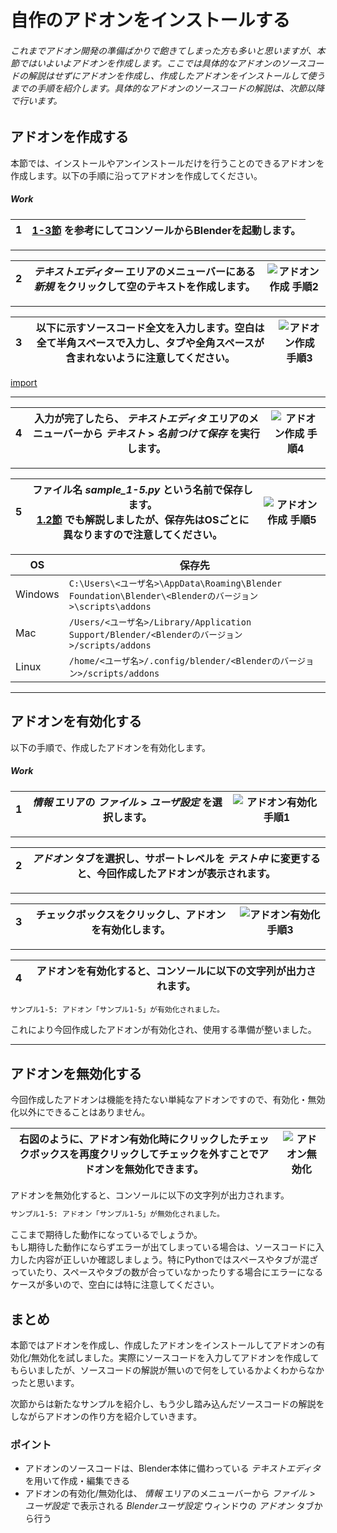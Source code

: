 <div id="sect_title_img_1_5"></div>

<div id="sect_title_text"></div>

# 自作のアドオンをインストールする

<div id="preface"></div>

###### これまでアドオン開発の準備ばかりで飽きてしまった方も多いと思いますが、本節ではいよいよアドオンを作成します。ここでは具体的なアドオンのソースコードの解説はせずにアドオンを作成し、作成したアドオンをインストールして使うまでの手順を紹介します。具体的なアドオンのソースコードの解説は、次節以降で行います。

## アドオンを作成する

本節では、インストールやアンインストールだけを行うことのできるアドオンを作成します。以下の手順に沿ってアドオンを作成してください。

<div id="process_title"></div>

##### Work

<div id="process_noimg"></div>

|<div id="box">1</div>|[1-3節](03_Prepare_Add-on_development_environment.md) を参考にしてコンソールからBlenderを起動します。|
|---|---|

<div id="process_sep"></div>

---

<div id="process"></div>

|<div id="box">2</div>|*テキストエディター* エリアのメニューバーにある *新規* をクリックして空のテキストを作成します。|![アドオン作成 手順2](https://dl.dropboxusercontent.com/s/6x7jkbaadtehb2e/blender_make_add-on_2.png "アドオン作成 手順2")|
|---|---|---|

<div id="process_sep"></div>

---

<div id="process"></div>

|<div id="box">3</div>| 以下に示すソースコード全文を入力します。空白は全て半角スペースで入力し、タブや全角スペースが含まれないように注意してください。|![アドオン作成 手順3](https://dl.dropboxusercontent.com/s/yv4zxwqlzljnm10/blender_make_add-on_3.png "アドオン作成 手順3")|
|---|---|---|

[import](../../sample/src/chapter_01/sample_1-5.py)

<div id="process_sep"></div>

---

<div id="process"></div>

|<div id="box">4</div>|入力が完了したら、 *テキストエディタ* エリアのメニューバーから *テキスト* > *名前つけて保存* を実行します。|![アドオン作成 手順4](https://dl.dropboxusercontent.com/s/cbwyg0yebb8loww/blender_make_add-on_4.png "アドオン作成 手順4")|
|---|---|---|

<div id="process_sep"></div>

---

<div id="process"></div>

|<div id="box">5</div>|ファイル名 *sample_1-5.py* という名前で保存します。<br>[1.2節](02_Use_Blender_Add-on.md) でも解説しましたが、保存先はOSごとに異なりますので注意してください。|![アドオン作成 手順5](https://dl.dropboxusercontent.com/s/z9ibf7qz2t1jlj7/blender_make_add-on_5.png "アドオン作成 手順5")|
|---|---|---|

|OS|保存先|
|---|---|
|Windows|```C:\Users\<ユーザ名>\AppData\Roaming\Blender Foundation\Blender\<Blenderのバージョン>\scripts\addons```|
|Mac|```/Users/<ユーザ名>/Library/Application Support/Blender/<Blenderのバージョン>/scripts/addons```|
|Linux|```/home/<ユーザ名>/.config/blender/<Blenderのバージョン>/scripts/addons```|

<div id="process_start_end"></div>

---


## アドオンを有効化する

以下の手順で、作成したアドオンを有効化します。

<div id="space_xxl"></div>


<div id="process_title"></div>

##### Work

<div id="process"></div>

|<div id="box">1</div>|*情報* エリアの *ファイル* > *ユーザ設定* を選択します。|![アドオン有効化 手順1](https://dl.dropboxusercontent.com/s/7p3apgnyvjj8dl0/blender_enable_add-on_1.png "アドオン有効化 手順1")|
|---|---|---|

<div id="process_sep"></div>

---

<div id="process_noimg"></div>

|<div id="box">2</div>|*アドオン* タブを選択し、サポートレベルを *テスト中* に変更すると、今回作成したアドオンが表示されます。|
|---|---|

<div id="process_sep"></div>

---

<div id="process"></div>

|<div id="box">3</div>|チェックボックスをクリックし、アドオンを有効化します。|![アドオン有効化 手順3](https://dl.dropboxusercontent.com/s/d5wd9q0xfdbpvqd/blender_enable_add-on_3.png "アドオン有効化 手順3")|
|---|---|---|

<div id="process_sep"></div>

---

<div id="process_noimg"></div>

|<div id="box">4</div>|アドオンを有効化すると、コンソールに以下の文字列が出力されます。|
|---|---|

```sh
サンプル1-5: アドオン「サンプル1-5」が有効化されました。
```

これにより今回作成したアドオンが有効化され、使用する準備が整いました。

<div id="process_start_end"></div>

---

<div id="space_l"></div>


## アドオンを無効化する

今回作成したアドオンは機能を持たない単純なアドオンですので、有効化・無効化以外にできることはありません。

<div id="sidebyside"></div>

|右図のように、アドオン有効化時にクリックしたチェックボックスを再度クリックしてチェックを外すことでアドオンを無効化できます。|![アドオン無効化](https://dl.dropboxusercontent.com/s/73xlppzkxu21u5w/blender_disable_add-on.png "アドオン無効化")|
|---|---|


アドオンを無効化すると、コンソールに以下の文字列が出力されます。

```sh
サンプル1-5: アドオン「サンプル1-5」が無効化されました。
```

<div id="column"></div>

ここまで期待した動作になっているでしょうか。  
もし期待した動作にならずエラーが出てしまっている場合は、ソースコードに入力した内容が正しいか確認しましょう。特にPythonではスペースやタブが混ざっていたり、スペースやタブの数が合っていなかったりする場合にエラーになるケースが多いので、空白には特に注意してください。

## まとめ

本節ではアドオンを作成し、作成したアドオンをインストールしてアドオンの有効化/無効化を試しました。実際にソースコードを入力してアドオンを作成してもらいましたが、ソースコードの解説が無いので何をしているかよくわからなかったと思います。

次節からは新たなサンプルを紹介し、もう少し踏み込んだソースコードの解説をしながらアドオンの作り方を紹介していきます。

<div id="point"></div>

### ポイント

<div id="point_item"></div>

* アドオンのソースコードは、Blender本体に備わっている *テキストエディタ* を用いて作成・編集できる
* アドオンの有効化/無効化は、 *情報* エリアのメニューバーから *ファイル* > *ユーザ設定* で表示される *Blenderユーザ設定* ウィンドウの *アドオン* タブから行う

<div id="space_page"></div>
